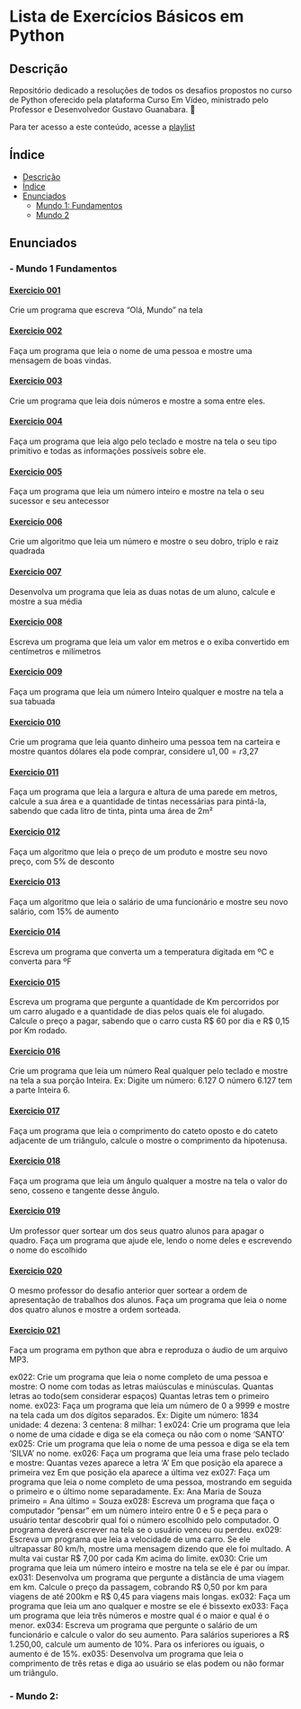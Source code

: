# Lista de Exercícios Básicos em Python

## Descrição
Repositório dedicado a resoluções de todos os desafios propostos no curso de Python oferecido pela plataforma Curso Em Vídeo, ministrado pelo Professor e Desenvolvedor Gustavo Guanabara. 🐍

Para ter acesso a este conteúdo, acesse a [playlist](https://www.youtube.com/watch?v=S9uPNppGsGo&list=PLvE-ZAFRgX8hnECDn1v9HNTI71veL3oW0&index=2&ab_channel=CursoemV%C3%ADdeo)

## Índice
* [Descrição](#descrição)
* [Índice](#índice)
* [Enunciados](#enunciados)
  * [Mundo 1: Fundamentos](#--mundo-1-fundamentos)
  * [Mundo 2](#mundo-2)


## Enunciados
### - Mundo 1 Fundamentos
#### [Exercicio 001](mundo1/001.py)
Crie um programa que escreva “Olá, Mundo” na tela

#### [Exercicio 002](mundo1/002.py)
Faça um programa que leia o nome de uma pessoa e mostre uma mensagem de boas vindas.

#### [Exercicio 003](mundo1/003.py)
Crie um programa que leia dois números e mostre a soma entre eles.

#### [Exercicio 004](mundo1/004.py)
Faça um programa que leia algo pelo teclado e mostre na tela o seu tipo primitivo e todas as informações possíveis sobre ele.

#### [Exercicio 005](mundo1/005.py)
Faça um programa que leia um número inteiro e mostre na tela o seu sucessor e seu antecessor

#### [Exercicio 006](mundo1/006.py)
Crie um algoritmo que leia um número e mostre o seu dobro, triplo e raiz quadrada

#### [Exercicio 007](mundo1/007.py)
Desenvolva um programa que leia as duas notas de um aluno, calcule e mostre a sua média

#### [Exercicio 008](mundo1/008.py)
Escreva um programa que leia um valor em metros e o exiba convertido em centímetros e milímetros

#### [Exercicio 009](mundo1/009.py)
Faça um programa que leia um número Inteiro qualquer e mostre na tela a sua tabuada

#### [Exercicio 010](mundo1/010.py)
Crie um programa que leia quanto dinheiro uma pessoa tem na carteira e mostre quantos dólares ela pode comprar, considere u$1,00 = r$3,27

#### [Exercicio 011](mundo1/011.py)
Faça um programa que leia a largura e altura de uma parede em metros, calcule a sua área e a quantidade de tintas necessárias para pintá-la, sabendo que cada litro de tinta, pinta uma área de 2m²

#### [Exercicio 012](mundo1/012.py)
Faça um algoritmo que leia o preço de um produto e mostre seu novo preço, com 5% de desconto 

#### [Exercicio 013](mundo1/013.py)
Faça um algoritmo que leia o salário de uma funcionário e mostre seu novo salário, com 15% de aumento 

#### [Exercicio 014](mundo1/014.py)
Escreva um programa que converta um a temperatura digitada em ºC e converta para ºF 

#### [Exercicio 015](mundo1/015.py)
Escreva um programa que pergunte a quantidade de Km percorridos por um carro alugado e a quantidade de dias pelos quais ele foi alugado. Calcule o preço a pagar, sabendo que o carro custa R$ 60 por dia e R$ 0,15 por Km rodado. 

#### [Exercicio 016](mundo1/016.py)
Crie um programa que leia um número Real qualquer pelo teclado e mostre na tela a sua porção Inteira. Ex: Digite um número: 6.127 O número 6.127 tem a parte Inteira 6. 

#### [Exercicio 017](mundo1/017.py)
Faça um programa que leia o comprimento do cateto oposto e do cateto adjacente de um triângulo, calcule o mostre o comprimento da hipotenusa. 

#### [Exercicio 018](mundo1/018.py)
Faça um programa que leia um ângulo qualquer a mostre na tela o valor do seno, cosseno e tangente desse ângulo. 

#### [Exercicio 019](mundo1/019.py)
Um professor quer sortear um dos seus quatro alunos para apagar o quadro. Faça um programa que ajude ele, lendo o nome deles e escrevendo o nome do escolhido 

#### [Exercicio 020](mundo1/020.py)
O mesmo professor do desafio anterior quer sortear a ordem de apresentação de trabalhos dos alunos. Faça um programa que leia o nome dos quatro alunos e mostre a ordem sorteada. 

#### [Exercicio 021](mundo1/021.py)
Faça um programa em python que abra e reproduza o áudio de um arquivo MP3.  

ex022: Crie um programa que leia o nome completo de uma pessoa e mostre: O nome com todas as letras maiúsculas e minúsculas. Quantas letras ao todo(sem considerar espaços) Quantas letras tem o primeiro nome. ex023: Faça um programa que leia um número de 0 a 9999 e mostre na tela cada um dos dígitos separados. Ex: Digite um número: 1834 unidade: 4 dezena: 3 centena: 8 milhar: 1 ex024: Crie um programa que leia o nome de uma cidade e diga se ela começa ou não com o nome ‘SANTO’ ex025: Crie um programa que leia o nome de uma pessoa e diga se ela tem ‘SILVA’ no nome. ex026: Faça um programa que leia uma frase pelo teclado e mostre: Quantas vezes aparece a letra ‘A’ Em que posição ela aparece a primeira vez Em que posição ela aparece a última vez ex027: Faça um programa que leia o nome completo de uma pessoa, mostrando em seguida o primeiro e o último nome separadamente. Ex: Ana Maria de Souza primeiro = Ana último = Souza ex028: Escreva um programa que faça o computador “pensar” em um número inteiro entre 0 e 5 e peça para o usuário tentar descobrir qual foi o número escolhido pelo computador. O programa deverá escrever na tela se o usuário venceu ou perdeu. ex029: Escreva um programa que leia a velocidade de uma carro. Se ele ultrapassar 80 km/h, mostre uma mensagem dizendo que ele foi multado. A multa vai custar R$ 7,00 por cada Km acima do limite. ex030: Crie um programa que leia um número inteiro e mostre na tela se ele é par ou ímpar. ex031: Desenvolva um programa que pergunte a distância de uma viagem em km. Calcule o preço da passagem, cobrando R$ 0,50 por km para viagens de até 200km e R$ 0,45 para viagens mais longas. ex032: Faça um programa que leia um ano qualquer e mostre se ele é bissexto ex033: Faça um programa que leia três números e mostre qual é o maior e qual é o menor. ex034: Escreva um programa que pergunte o salário de um funcionário e calcule o valor do seu aumento. Para salários superiores a R$ 1.250,00, calcule um aumento de 10%. Para os inferiores ou iguais, o aumento é de 15%. ex035: Desenvolva um programa que leia o comprimento de três retas e diga ao usuário se elas podem ou não formar um triângulo.

### - Mundo 2: 

